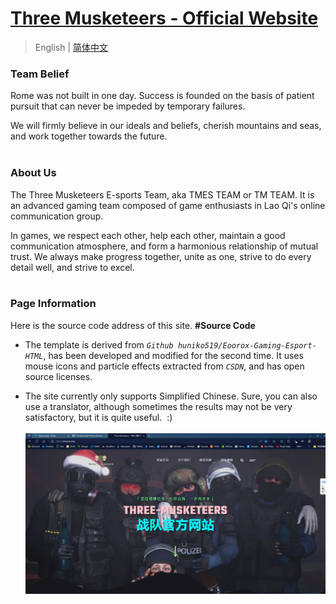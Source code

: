 # [ Three Musketeers - Official Website ](https://tmes.eu.org/)

> English | [简体中文](README_CN.md) <br>

### Team Belief
Rome was not built in one day. Success is founded on the basis of patient pursuit that can never be impeded by temporary failures. <br><p></p>We will firmly believe in our ideals and beliefs, cherish mountains and seas, and work together towards the future.<br><br>


### About Us
The Three Musketeers E-sports Team, aka TMES TEAM or TM TEAM. It is an advanced gaming team composed of game enthusiasts in Lao Qi's online communication group.<br><p></p>In games, we respect each other, help each other, maintain a good communication atmosphere, and form a harmonious relationship of mutual trust. We always make progress together, unite as one, strive to do every detail well, and strive to excel.<br><br>


### Page Information
Here is the source code address of this site.  <b> #Source Code</b><br>

- The template is derived from <i>`Github huniko519/Eoorox-Gaming-Esport-HTML`</i>, has been developed and modified for the second time. It uses mouse icons and particle effects extracted from <i>`CSDN`</i>, and has open source licenses.<br>

-  The site currently only supports Simplified Chinese. Sure, you can also use a translator, although sometimes the results may not be very satisfactory, but it is quite useful. &nbsp;:)<br><br>
[![Index Preview](img/blog/inner_b1.webp "Index")](https://tmes.eu.org/)
